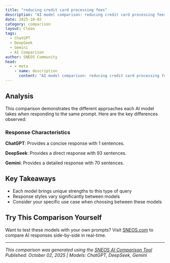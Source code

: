 ```yaml
---
title: "reducing credit card processing fees"
description: "AI model comparison: reducing credit card processing fees..."
date: 2025-10-02
category: comparison
layout: Clean
tags:
  - ChatGPT
  - DeepSeek
  - Gemini
  - AI Comparison
author: SNEOS Community
head:
  - - meta
    - name: description
      content: "AI model comparison: reducing credit card processing fees..."
---
```


<ChatComparison
  title="reducing credit card processing fees"
  prompt="reducing credit card processing fees"
  :responses='{"ChatGPT": "Reducing credit card processing fees can be beneficial for businesses looking to save money and improve their profit margins. Here are several strategies you can consider to lower these fees:\n\n1. **Shop Around for Processors:**\n - Different credit card processors have varying fee structures. Compare rates, service fees, and features to find the best deal that meets your needs.\n\n2. **Negotiate Rates:**\n - Many processors are open to negotiation, especially if you have a good volume of sales. Don’t hesitate to discuss better rates.\n\n3. **Understand Fee Structures:**\n - Familiarize yourself with different fee structures, such as flat-rate, tiered pricing, and interchange-plus pricing. Knowing how these work can help you choose the right plan and anticipate costs.\n\n4. **Minimize Chargebacks:**\n - Implement strategies to reduce chargebacks, such as better customer service, clear shipping and refund policies, and using address verification systems.\n\n5. **Encourage Alternative Payment Methods:**\n - Consider offering payment options that have lower fees, such as ACH transfers or other digital wallets. \n\n6. **Utilize Point-of-Sale (POS) Solutions:**\n - Some POS systems offer more competitive rates. Using an integrated solution can streamline operations and lower transaction costs.\n\n7. **Optimize Transaction Types:**\n - Encourage customers to use debit cards or lower-cost card types when possible, as they often have lower processing fees.\n\n8. **Batch Transactions:**\n - If applicable, batch your transactions to process them at the end of the day. This can sometimes save on per-transaction fees.\n\n9. **Regularly Review Statements:**\n - Regularly review your merchant statements for any discrepancies, hidden fees, or increases. Being proactive can help address issues before they become costly.\n\n10. **Implement Software Solutions:**\n - Use accounting and payment processing software that can help you manage your fees more effectively and identify savings opportunities.\n\n11. **Educate Employees:**\n - Train your staff on how to handle transactions properly to avoid mistakes that could lead to additional fees.\n\n12. **Consider Interchange-Optimized Processing:**\n - Some processors offer interchange-optimized processing, which routes transactions to achieve the lowest interchange fees.\n\n13. **Use a Third-Party Payment Partner:**\n - Sometimes using a third-party service like PayPal or Stripe can offer competitive rates, especially for e-commerce transactions.\n\nBy taking these steps, you can potentially reduce your credit card processing fees, leading to increased savings for your business.", "DeepSeek": "Of course. Reducing credit card processing fees is a critical way for any business to improve its bottom line. These fees are complex, but with a strategic approach, you can significantly lower your costs.\n\nHere is a comprehensive guide, broken down from quick wins to advanced strategies.\n\n### First, Understand the Fee Structure\nYou can\u0027t reduce what you don\u0027t understand. Credit card processing fees are typically made up of three parts:\n\n1. **Interchange Fees:** The largest portion, paid to the card-issuing bank (e.g., Chase, Bank of America). These are set by the card networks (Visa, Mastercard) and are non-negotiable. They vary based on:\n * **Card Type:** Premium rewards cards cost you more than basic debit cards.\n * **Transaction Method:** Card-present (swiped/dipped) is cheaper than card-not-present (online, over the phone).\n * **Business Type:** E-commerce and \u0022high-risk\u0022 businesses pay higher rates.\n\n2. **Assessment Fees:** Paid directly to the card network (Visa, Mastercard, etc.). These are also non-negotiable but are a smaller, fixed percentage of the transaction volume.\n\n3. **Processor Markup:** This is where your payment processor (e.g., Stripe, Square, Clover, a traditional merchant bank) makes its money. **This is the only part you can negotiate.**\n\n---\n\n### Quick Wins \u0026 Easy Fixes\n\n1. **Ensure Your Business is Properly Classified**\n * The MCC (Merchant Category Code) assigned to your business affects your interchange rate. A retail store should not be classified as an e-commerce business, as the latter has higher fees. If you\u0027ve diversified, double-check your MCC.\n\n2. **Optimize Your Payment Terminal Settings**\n * **Enable Address Verification Service (AVS):** For keyed-in transactions, AVS reduces fraud and can qualify you for lower rates.\n * **Pass Security Codes (CVV):** Always require and pass the CVV code for card-not-present transactions. Not doing this often incurs a fee penalty.\n\n3. **Train Your Staff on Best Practices**\n * **Swipe/Dip/Tap Whenever Possible:** A card-present transaction is always cheaper than a keyed-in one. If a customer is physically there, use the terminal.\n * **Avoid Manually Keying Cards:** This should be a last resort and typically incurs a ~0.5% - 1% surcharge.\n\n4. **Review Your Statement Line-by-Line**\n * Look for hidden or junk fees like:\n * **Monthly Minimum Fees**\n * **PCI Compliance Fees** (can often be waived)\n * **Statement Fees**\n * **Batch Fees**\n * **Customer Support Fees**\n * Question every fee you don\u0027t understand.\n\n---\n\n### Intermediate Strategies for Significant Savings\n\n5. **Negotiate with Your Current Processor or Shop Around**\n * **Arm Yourself with Data:** Before you call, know your effective rate (Total Fees \u00F7 Total Sales Volume). Use this as a bargaining chip.\n * **Get Competing Quotes:** Use quotes from other processors (like Stripe, Square, Payment Depot) as leverage. Tell your current provider, \u0022I have an offer for X%, can you match or beat it?\u0022\n * **Ask for Interchange-Plus Pricing:** This is the most transparent model.\n * **Avoid Tiered Pricing:** (Qualified, Mid, Non-Qualified) - this model is opaque and leads to higher costs.\n * **What is Interchange-Plus?** You pay the actual, pass-through interchange fee \u002B a fixed markup from your processor (e.g., Interchange \u002B 0.30% \u002B $0.10 per transaction). This ensures you get the best possible rate for every transaction.\n\n6. **Implement a Surcharging or Cash Discount Program**\n * **Important:** Laws and card network rules govern these programs. You must follow them precisely. It\u0027s often best to use a processor that offers a compliant program.\n * **Surcharging:** You add a fee (capped at 3% in the US) to customers who pay by credit card. You are effectively passing the cost to them. **You cannot surcharge debit cards.**\n * **Cash Discounting:** You post a higher price and offer a discount to customers who pay with cash or debit. This is often more palatable to customers from a marketing perspective.\n\n7. **Use ACH / Bank Transfers for Large or Recurring Payments**\n * ACH processing fees are typically a flat fee ($0.25 - $1.00), not a percentage. For a $5,000 invoice, a 3% credit card fee is $150, while an ACH fee might be $1.00.\n * Offer a small discount to incentivize customers to pay via ACH.\n\n---\n\n### Advanced \u0026 Strategic Approaches\n\n8. **Optimize Your Checkout Flow**\n * **Use a \u0022Network Tokenized\u0022 Digital Wallet:** Payments like Apple Pay, Google Pay, and Click-to-Pay often qualify for lower interchange rates because they are more secure.\n * **Implement 3D Secure 2 (3DS2):** For e-commerce, this new authentication standard reduces fraud liability for you and can qualify you for the best possible e-commerce rates.\n\n9. **Level 2/3 Data for B2B and Government**\n * If you sell to other businesses or government entities, you are likely overpaying. Submitting additional line-item data (like tax amount, customer code, product descriptions) can unlock significantly lower interchange rates. You need a processor and gateway that supports this.\n\n10. **Regular Audits and Fee Analysis**\n * Payment processing isn\u0027t a \u0022set it and forget it\u0022 expense. Review your statements monthly and do a deep-dive competitive analysis annually. The market changes, and your business volume changes, giving you new leverage.\n\n---\n\n### Action Plan Summary\n\n1. **Audit:** Get your last 3 months of statements. Calculate your effective rate and identify all fees.\n2. **Educate:** Make sure you and your staff understand the basics of card-present vs. card-not-present.\n3. **Optimize:** Implement AVS, CVV, and train staff to avoid keying cards.\n4. **Shop:** Get at least three competing quotes, specifically asking for **interchange-plus pricing**.\n5. **Negotiate:** Use your data and the quotes to negotiate with your current provider.\n6. **Consider:** Evaluate if a cash discount/surcharge program or promoting ACH payments makes sense for your business model.\n\nBy taking a proactive and educated approach, you can turn credit card processing from a frustrating, opaque cost into a manageable and optimized business expense.", "Gemini": "Reducing credit card processing fees is a common goal for businesses of all sizes. Here\u0027s a breakdown of strategies and factors to consider:\n\n**1. Understanding Your Current Fees:**\n\n* **Know Your Rate Structure:** Are you on a tiered, interchange-plus, or flat-rate pricing model?\n * **Tiered:** Categorizes transactions into qualified, mid-qualified, and non-qualified, each with different rates. This is often the least transparent and can be the most expensive.\n * **Interchange-Plus:** The most transparent. You pay the interchange fee (set by Visa, Mastercard, Discover, Amex) plus a markup to the processor. This is generally the most competitive and beneficial for businesses that understand the interchange fees.\n * **Flat-Rate:** A single percentage and fee for all transactions. Easiest to understand, but can be more expensive than interchange-plus, especially for businesses with many transactions using lower-interchange cards.\n* **Itemize Your Statement:** Understand all the components of your fees, including:\n * **Interchange Fees:** Set by card networks.\n * **Processor Markup:** The profit margin for your payment processor.\n * **Assessment Fees:** Fees charged by the card networks to the processor, passed on to you.\n * **Statement Fees:** Monthly fees for account maintenance and reporting.\n * **Compliance Fees:** Fees for PCI compliance.\n * **Chargeback Fees:** Fees for handling disputed transactions.\n * **Other Fees:** Look for hidden or unexpected fees.\n\n**2. Strategies for Fee Reduction:**\n\n* **Negotiate with Your Current Processor:**\n * **Do Your Research:** Get quotes from multiple processors to understand the current market rates. Use these quotes as leverage.\n * **Highlight Your Volume:** If your processing volume has increased, use this as justification for a lower rate.\n * **Ask for a Specific Reduction:** Don\u0027t just say \u0022lower my fees.\u0022 Request a reduction in the processor\u0027s markup.\n * **Be Prepared to Switch:** Let them know you\u0027re prepared to switch if they can\u0027t meet your needs. This is a powerful negotiating tactic.\n * **Review Your Contract:** Check the terms of your contract, including early termination fees, automatic renewal clauses, and other potential pitfalls.\n\n* **Shop Around for a New Processor:**\n * **Compare Multiple Quotes:** Get quotes from at least three different processors.\n * **Look for Interchange-Plus Pricing:** This is generally the most transparent and cost-effective option.\n * **Consider a Payment Facilitator (PayFac):** Companies like Stripe, Square, and PayPal can be convenient, especially for small businesses or those just starting out. However, their rates may be higher than traditional processors for high-volume businesses.\n * **Read Reviews:** Check online reviews and ratings of different processors.\n * **Ask About Fees and Contract Terms:** Carefully review the fee schedule and contract terms before signing up. Avoid long-term contracts with high termination fees.\n * **Look for transparent pricing and clear explanations of all fees.**\n* **Optimize Your Transactions:**\n * **Address Verification System (AVS):** Use AVS to verify the cardholder\u0027s billing address. This can help reduce the risk of fraud and lower your interchange rates.\n * **Card Verification Value (CVV):** Require CVV entry for all transactions. This also helps reduce fraud.\n * **Settle Transactions Promptly:** Settle transactions as soon as possible, ideally within 24-48 hours. Delayed settlements can result in higher interchange fees.\n * **Ensure Proper Card Swiping/EMV Chip Reading:** Swiping the card or using the chip reader is typically cheaper than manually keying in the card number.\n * **Level II and Level III Data:** For B2B transactions or government purchases, providing Level II and Level III data can qualify you for lower interchange rates.\n\n* **Reduce Chargebacks:**\n * **Provide Excellent Customer Service:** Respond promptly to customer inquiries and resolve issues quickly.\n * **Clearly Describe Products and Services:** Provide accurate and detailed descriptions of your products and services to avoid misunderstandings.\n * **Use Clear Billing Descriptors:** Ensure that your business name is clearly displayed on customers\u0027 credit card statements.\n * **Obtain Authorization for Recurring Payments:** Get written authorization from customers for recurring payments.\n * **Implement Fraud Prevention Measures:** Use fraud detection tools and strategies to identify and prevent fraudulent transactions.\n * **Respond Promptly to Chargeback Notices:** Investigate chargeback notices and provide supporting documentation to dispute invalid chargebacks.\n\n* **Consider Cash Discount or Surcharging (With Legal Compliance):**\n * **Cash Discount:** Offer a discount to customers who pay with cash. This is generally legally permissible in most places.\n * **Surcharging:** Add a small fee to credit card transactions to cover the processing costs. This is legal in many (but not all) states and countries, but requires strict adherence to rules set by card networks, including providing notice to customers and registering with the card networks. Failing to comply can result in penalties. *Check local laws and network rules before implementing a surcharge.*\n\n* **Use a Payment Gateway Optimized for Your Business:**\n * **E-commerce:** Choose a gateway that integrates seamlessly with your website and shopping cart.\n * **Mobile:** Use a mobile payment solution for accepting payments on the go.\n * **Point of Sale (POS):** Integrate your POS system with your payment processor for streamlined transactions.\n\n* **Stay PCI Compliant:**\n * **Maintain Compliance:** PCI DSS compliance is essential to protect your customers\u0027 card data and avoid fines and penalties. Many processors offer tools and services to help you achieve compliance. Non-compliance can result in higher processing fees and potential security breaches.\n\n* **Consider Alternative Payment Methods (Where Appropriate):**\n * **ACH Transfers:** For recurring payments, ACH transfers may be a cheaper option than credit cards.\n * **Digital Wallets (Apple Pay, Google Pay):** Often processed as credit card transactions, but can offer increased security and potentially lower fraud rates.\n * **Cryptocurrencies:** While becoming more popular, cryptocurrency adoption is still limited, and transaction fees can fluctuate.\n\n**Important Considerations:**\n\n* **Long-Term Value:** Don\u0027t just focus on the lowest rate. Consider the overall value offered by the processor, including customer service, support, and features.\n* **Hidden Fees:** Be wary of hidden fees and complex pricing structures.\n* **Read the Fine Print:** Carefully review all contracts and agreements before signing.\n* **Regularly Review Your Fees:** Monitor your processing fees regularly to ensure that you are getting the best possible rates.\n\nBy understanding your current fees, negotiating with your processor, optimizing your transactions, and staying PCI compliant, you can significantly reduce your credit card processing costs. Remember to prioritize transparency, security, and long-term value when choosing a payment processor.\n"}' 
  published-date="11:57"
/>

## Analysis

This comparison demonstrates the different approaches each AI model takes when responding to the same prompt. Here are the key differences observed:

### Response Characteristics

**ChatGPT**: Provides a concise response with 1 sentences. 

**DeepSeek**: Provides a direct response with 93 sentences. 

**Gemini**: Provides a detailed response with 70 sentences. 

## Key Takeaways

- Each model brings unique strengths to this type of query
- Response styles vary significantly between models
- Consider your specific use case when choosing between these models

## Try This Comparison Yourself

Want to test these models with your own prompts? Visit [SNEOS.com](https://sneos.com) to compare AI responses side-by-side in real-time.

---

*This comparison was generated using the [SNEOS AI Comparison Tool](https://sneos.com)*
*Published: October 02, 2025 | Models: ChatGPT, DeepSeek, Gemini*
